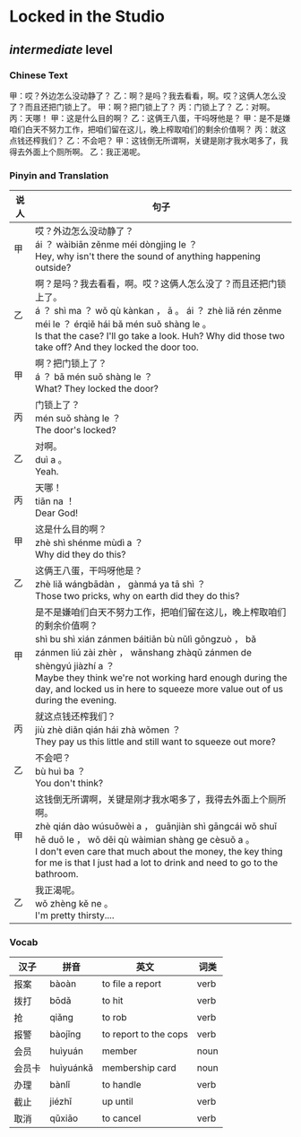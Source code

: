 # Locked in the Studio
## *intermediate* level

### Chinese Text
甲：哎？外边怎么没动静了？
乙：啊？是吗？我去看看，啊。哎？这俩人怎么没了？而且还把门锁上了。
甲：啊？把门锁上了？
丙：门锁上了？
乙：对啊。
丙：天哪！
甲：这是什么目的啊？
乙：这俩王八蛋，干吗呀他是？
甲：是不是嫌咱们白天不努力工作，把咱们留在这儿，晚上榨取咱们的剩余价值啊？
丙：就这点钱还榨我们？
乙：不会吧？
甲：这钱倒无所谓啊，关键是刚才我水喝多了，我得去外面上个厕所啊。
乙：我正渴呢。

### Pinyin and Translation
|说人|句子|
|----|----|
|甲|哎？外边怎么没动静了？<br />ái ？ wàibiān zěnme méi dòngjing le ？<br />Hey, why isn't there the sound of anything happening outside?|
|乙|啊？是吗？我去看看，啊。哎？这俩人怎么没了？而且还把门锁上了。<br />á ？ shì ma ？ wǒ qù kànkan ， ā 。 ái ？ zhè liǎ rén zěnme méi le ？ érqiě hái bǎ mén suǒ shàng le 。<br />Is that the case? I'll go take a look. Huh? Why did those two take off? And they locked the door too.|
|甲|啊？把门锁上了？<br />á ？ bǎ mén suǒ shàng le ？<br />What? They locked the door?|
|丙|门锁上了？<br />mén suǒ shàng le ？<br />The door's locked?|
|乙|对啊。<br />duì a 。<br />Yeah.|
|丙|天哪！<br />tiān na ！<br />Dear God!|
|甲|这是什么目的啊？<br />zhè shì shénme mùdì a ？<br />Why did they do this?|
|乙|这俩王八蛋，干吗呀他是？<br />zhè liǎ wángbādàn ， gànmá ya tā shì ？<br />Those two pricks, why on earth did they do this?|
|甲|是不是嫌咱们白天不努力工作，把咱们留在这儿，晚上榨取咱们的剩余价值啊？<br />shì bu shì xián zánmen báitiān bù nǔlì gōngzuò ， bǎ zánmen liú zài zhèr ， wǎnshang zhàqǔ zánmen de shèngyú jiàzhí a ？<br />Maybe they think we're not working hard enough during the day, and locked us in here to squeeze more value out of us during the evening.|
|丙|就这点钱还榨我们？<br />jiù zhè diǎn qián hái zhà wǒmen ？<br />They pay us this little and still want to squeeze out more?|
|乙|不会吧？<br />bù huì ba ？<br />You don't think?|
|甲|这钱倒无所谓啊，关键是刚才我水喝多了，我得去外面上个厕所啊。<br />zhè qián dào wúsuǒwèi a ， guānjiàn shì gāngcái wǒ shuǐ hē duō le ， wǒ děi qù wàimian shàng ge cèsuǒ a 。<br />I don't even care that much about the money, the key thing for me is that I just had a lot to drink and need to go to the bathroom.|
|乙|我正渴呢。<br />wǒ zhèng kě ne 。<br />I'm pretty thirsty....|
### Vocab
|汉子|拼音|英文|词类|
|----|----|----|----|
|报案|bàoàn|to file a report|verb|
|拨打|bōdǎ|to hit|verb|
|抢|qiǎng|to rob|verb|
|报警|bàojǐng|to report to the cops|verb|
|会员|huìyuán|member|noun|
|会员卡|huìyuánkǎ|membership card|noun|
|办理|bànlǐ|to handle|verb|
|截止|jiézhǐ|up until|verb|
|取消|qǔxiāo|to cancel|verb|